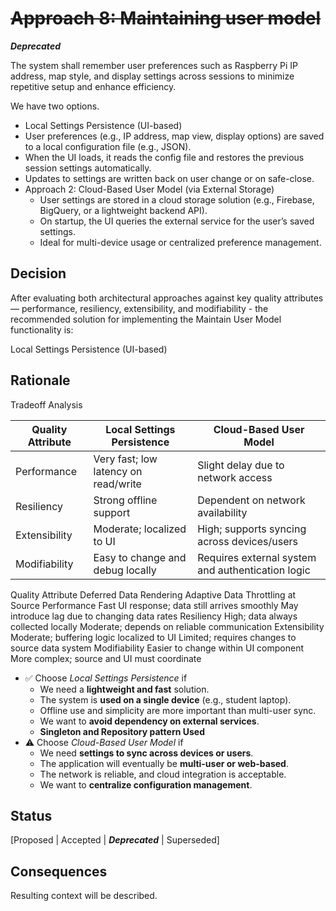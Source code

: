 # ~~Approach 8: Maintaining user model~~
***Deprecated***



The system shall remember user preferences such as Raspberry Pi IP address, map style, and display settings across sessions to minimize repetitive setup and enhance efficiency.

We have two options.

-  Local Settings Persistence (UI-based)
  - User preferences (e.g., IP address, map view, display options) are saved to a local configuration file (e.g., JSON).
  - When the UI loads, it reads the config file and restores the previous session settings automatically.
  - Updates to settings are written back on user change or on safe-close.
- Approach 2: Cloud-Based User Model (via External Storage)
  - User settings are stored in a cloud storage solution (e.g., Firebase, BigQuery, or a lightweight backend API).
  - On startup, the UI queries the external service for the user’s saved settings.
  - Ideal for multi-device usage or centralized preference management.

## Decision 
After evaluating both architectural approaches against key quality attributes — performance, resiliency, extensibility, and modifiability - the recommended solution for implementing the Maintain User Model functionality is:

Local Settings Persistence (UI-based)

## Rationale 
Tradeoff Analysis

| Quality Attribute | Local Settings Persistence           | Cloud-Based User Model                            |
| ----------------- | ------------------------------------ | ------------------------------------------------- |
| Performance       | Very fast; low latency on read/write | Slight delay due to network access                |
| Resiliency        | Strong offline support               | Dependent on network availability                 |
| Extensibility     | Moderate; localized to UI            | High; supports syncing across devices/users       |
| Modifiability     | Easy to change and debug locally     | Requires external system and authentication logic |

Quality Attribute Deferred Data Rendering Adaptive Data Throttling at Source Performance Fast UI response; data still arrives smoothly May introduce lag due to changing data rates Resiliency High; data always collected locally Moderate; depends on reliable communication Extensibility Moderate; buffering logic localized to UI Limited; requires changes to source data system Modifiability Easier to change within UI component More complex; source and UI must coordinate

- ✅ Choose *Local Settings Persistence* if
  - We need a **lightweight and fast** solution.
  - The system is **used on a single device** (e.g., student laptop).
  - Offline use and simplicity are more important than multi-user sync.
  - We want to **avoid dependency on external services**.
  - **Singleton and Repository pattern Used**
- ⚠️ Choose *Cloud-Based User Model* if
  - We need **settings to sync across devices or users**.
  - The application will eventually be **multi-user or web-based**.
  - The network is reliable, and cloud integration is acceptable.
  - We want to **centralize configuration management**.

## Status
[Proposed | Accepted | ***Deprecated*** | Superseded]

## Consequences
Resulting context will be described.
